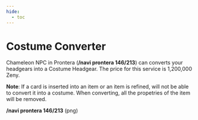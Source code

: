 ```yaml
---
hide:
  - toc
---
```

# Costume Converter

Chameleon NPC in Prontera (**/navi prontera 146/213**) can converts your headgears into a Costume Headgear. The price for this service is 1,200,000 Zeny.

**Note**: If a card is inserted into an item or an item is refined, will not be able to convert it into a costume. When converting, all the propetries of the item will be removed.

**/navi prontera 146/213** (png)